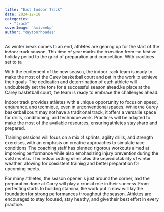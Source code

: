 ```yaml
---
title: "East Indoor Track"
date: 2024-12-18
categories: 
  - "track"
coverImage: "Ami.webp"
author: "daytonrhoades"
---
```


As winter break comes to an end, athletes are gearing up for the start of the indoor track season. This time of year marks the transition from the festive holiday period to the grind of preparation and competition. With practices set to ta

With the excitement of the new season, the indoor track team is ready to make the most of the Carey basketball court and put in the work to achieve their goals. The dedication and determination of each athlete will undoubtedly set the tone for a successful season ahead.ke place at the Carey basketball court, the team is ready to embrace the challenges ahead.

Indoor track provides athletes with a unique opportunity to focus on speed, endurance, and technique, even in unconventional spaces. While the Carey basketball court may not have a traditional track, it offers a versatile space for drills, conditioning, and technique work. Practices will be adapted to make the most of the available resources, ensuring athletes stay sharp and prepared.

Training sessions will focus on a mix of sprints, agility drills, and strength exercises, with an emphasis on creative approaches to simulate race conditions. The coaching staff has planned rigorous workouts aimed at improving performance while also emphasizing injury prevention during the cold months. The indoor setting eliminates the unpredictability of winter weather, allowing for consistent training and better preparation for upcoming meets.

For many athletes, the season opener is just around the corner, and the preparation done at Carey will play a crucial role in their success. From perfecting starts to building stamina, the work put in now will lay the foundation for strong performances throughout the season. Athletes are encouraged to stay focused, stay healthy, and give their best effort in every practice.
